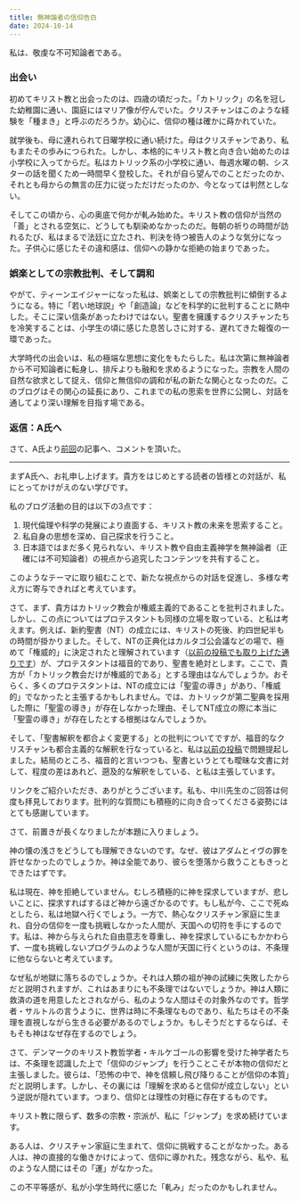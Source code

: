 ```yaml
---
title: 無神論者の信仰告白
date: 2024-10-14
---
```


私は、敬虔な不可知論者である。

### 出会い

初めてキリスト教と出会ったのは、四歳の頃だった。「カトリック」の名を冠した幼稚園に通い、園庭にはマリア像が佇んでいた。クリスチャンはこのような経験を「種まき」と呼ぶのだろうか。幼心に、信仰の種は確かに蒔かれていた。

就学後も、母に連れられて日曜学校に通い続けた。母はクリスチャンであり、私もまたその歩みにつられた。しかし、本格的にキリスト教と向き合い始めたのは小学校に入ってからだ。私はカトリック系の小学校に通い、毎週水曜の朝、シスターの話を聞くため一時間早く登校した。それが自ら望んでのことだったのか、それとも母からの無言の圧力に従っただけだったのか、今となっては判然としない。

そしてこの頃から、心の奥底で何かが軋み始めた。キリスト教の信仰が当然の「善」とされる空気に、どうしても馴染めなかったのだ。毎朝の祈りの時間が訪れるたび、私はまるで法廷に立たされ、判決を待つ被告人のような気分になった。子供心に感じたその違和感は、信仰への静かな拒絶の始まりであった。

### 娯楽としての宗教批判、そして調和

やがて、ティーンエイジャーになった私は、娯楽としての宗教批判に傾倒するようになる。特に「若い地球説」や「創造論」などを科学的に批判することに熱中した。そこに深い信条があったわけではない。聖書を擁護するクリスチャンたちを冷笑することは、小学生の頃に感じた息苦しさに対する、遅れてきた報復の一環であった。

大学時代の出会いは、私の極端な思想に変化をもたらした。私は次第に無神論者から不可知論者に転身し、排斥よりも融和を求めるようになった。宗教を人間の自然な欲求として捉え、信仰と無信仰の調和が私の新たな関心となったのだ。このブログはその関心の延長にあり、これまでの私の思索を世界に公開し、対話を通してより深い理解を目指す場である。

### 返信：A氏へ

さて、A氏より[前回](/blog/the-trial-of-paradise-lost)の記事へ、コメントを頂いた。

---

まずA氏へ、お礼申し上げます。貴方をはじめとする読者の皆様との対話が、私にとってかけがえのない学びです。

私のブログ活動の目的は以下の3点です：

1. 現代倫理や科学の発展により直面する、キリスト教の未来を思索すること。
2. 私自身の思想を深め、自己探求を行うこと。
3. 日本語ではまだ多く見られない、キリスト教や自由主義神学を無神論者（正確には不可知論者）の視点から追究したコンテンツを共有すること。

このようなテーマに取り組むことで、新たな視点からの対話を促進し、多様な考え方に寄与できればと考えています。

さて、まず、貴方はカトリック教会が権威主義的であることを批判されました。しかし、この点についてはプロテスタントも同様の立場を取っている、と私は考えます。例えば、新約聖書（NT）の成立には、キリストの死後、約四世紀半もの時間が掛かりました。そして、NTの正典化はカルタゴ公会議などの場で、極めて「権威的」に決定されたと理解されています（[以前の投稿でも取り上げた通りです](/blog/the-words-of-god-woven-by-man-apocrypha-and-pseudepigrapha)）が、プロテスタントは福音的であり、聖書を絶対とします。ここで、貴方が「カトリック教会だけが権威的である」とする理由はなんでしょうか。おそらく、多くのプロテスタントは、NTの成立には「聖霊の導き」があり、「権威的」でなかったと主張するかもしれません。では、カトリックが第二聖典を採用した際に「聖霊の導き」が存在しなかった理由、そしてNT成立の際に本当に「聖霊の導き」が存在したとする根拠はなんでしょうか。

そして、「聖書解釈を都合よく変更する」との批判についてですが、福音的なクリスチャンも都合主義的な解釈を行なっていると、私は[以前の投稿](/blog/navigating-contradictions-biblical-interpretation-modern-ethics)で問題提起しました。結局のところ、福音的と言いつつも、聖書というとても曖昧な文書に対して、程度の差はあれど、遡及的な解釈をしている、と私は主張しています。

リンクをご紹介いただき、ありがとうございます。私も、中川先生のご回答は何度も拝見しております。批判的な質問にも積極的に向き合ってくださる姿勢にはとても感謝しています。

さて、前置きが長くなりましたが本題に入りましょう。

神の懐の浅さをどうしても理解できないのです。なぜ、彼はアダムとイヴの罪を許せなかったのでしょうか。神は全能であり、彼らを堕落から救うこともきっとできたはずです。

私は現在、神を拒絶していません。むしろ積極的に神を探求していますが、悲しいことに、探求すればするほど神から遠ざかるのです。もし私が今、ここで死ぬとしたら、私は地獄へ行くでしょう。一方で、熱心なクリスチャン家庭に生まれ、自分の信仰を一度も挑戦しなかった人間が、天国への切符を手にするのです。私は、神から与えられた自由意志を尊重し、神を探求しているにもかかわらず、一度も挑戦しないプログラムのような人間が天国に行くというのは、不条理に他ならないと考えています。

なぜ私が地獄に落ちるのでしょうか。それは人類の祖が神の試練に失敗したからだと説明されますが、これはあまりにも不条理ではないでしょうか。神は人類に救済の道を用意したとされながら、私のような人間はその対象外なのです。哲学者・サルトルの言うように、世界は時に不条理なものであり、私たちはその不条理を直視しながら生きる必要があるのでしょうか。もしそうだとするならば、そもそも神はなぜ存在するのでしょう。

さて、デンマークのキリスト教哲学者・キルケゴールの影響を受けた神学者たちは、不条理を認識した上で「信仰のジャンプ」を行うことこそが本物の信仰だと主張しました。彼らは、「恐怖の中で、神を信頼し飛び降りることが信仰の本質」だと説明します。しかし、その裏には「理解を求めると信仰が成立しない」という逆説が隠れています。つまり、信仰とは理性の対極に存在するものです。

キリスト教に限らず、数多の宗教・宗派が、私に「ジャンプ」を求め続けています。

ある人は、クリスチャン家庭に生まれて、信仰に挑戦することがなかった。ある人は、神の直接的な働きかけによって、信仰に導かれた。残念ながら、私や、私のような人間にはその「運」がなかった。

この不平等感が、私が小学生時代に感じた「軋み」だったのかもしれません。
